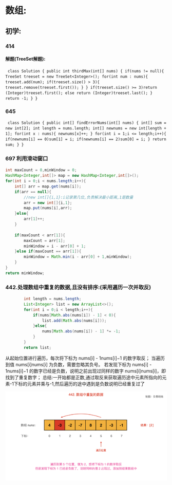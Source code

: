 # 数组:

## 初学:

### 414

#### 解题(TreeSet解题): 

` class Solution {
    public int thirdMax(int[] nums) {
        if(nums != null){            
            TreeSet treeset = new TreeSet<Integer>();
            for(int num : nums){
                treeset.add(num);
                if(treeset.size() > 3){
                    treeset.remove(treeset.first());
                }
            }
            if(treeset.size() >= 3)return (Integer)treeset.first();
            else return (Integer)treeset.last();
        }
        return -1;
    }
}`

### 645

` class Solution {
    public int[] findErrorNums(int[] nums) {
        int[] sum = new int[2];
        int length = nums.length;
        int[] newnums = new int[length + 1];
        for(int x : nums){
            newnums[x]++;
        }
        for(int i = 1;i <= length;i++){
            if(newnums[i] == 0)sum[1] = i;
            if(newnums[i] == 2)sum[0] = i;
        }
        return sum;
    }
}`

### 697 利用滑动窗口

```java
int maxCount = 0,minWindow = 0;
HashMap<Integer,int[]> map = new HashMap<Integer,int[]>();
for(int i = 0;i < nums.length;i++){
    int[] arr = map.get(nums[i]);
    if(arr == null){
        //new int[]{i,1}:i记录第几位,负责解决最小距离,1是数量
        arr = new int[]{i,1};
        map.put(nums[i],arr);
    }else{
        arr[1]++;
    }

    if(maxCount < arr[1]){
        maxCount = arr[1];
        minWindow = i - arr[0] + 1;
    }else if(maxCount == arr[1]){
        minWindow = Math.min(i - arr[0] + 1,minWindow);
    }
}
return minWindow;
```

### 442.处理数组中重复的数据,且没有排序:(采用遍历一次并取反)

```java
        int length = nums.length;
        List<Integer> list = new ArrayList<>();
        for(int i = 0;i < length;i++){
            if(nums[Math.abs(nums[i]) - 1] < 0){
                list.add(Math.abs(nums[i]));
            }else{
                nums[Math.abs(nums[i]) - 1] *= -1;
            }
        }
        return list;
```

从起始位置进行遍历，每次将下标为 nums[i] - 1nums[i]−1 的数字取反；
当遍历到值 nums[i]nums[i] 为负数，需要忽略其负号。
若发现下标为 nums[i] - 1nums[i]−1 的数字已经是负数，说明之前出现过同样的数字 nums[i]nums[i]，即找到了重复数字；
总结:一开始都是正数,通过取反来获取遍历途中元素所指向的元素-1下标的元素并乘与-1,然后遍历的途中遇到是负数说明已经重复过了

![image-20220915003819039](image-20220915003819039.png)

